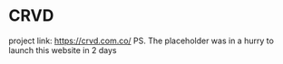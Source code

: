 # CRVD
project link: https://crvd.com.co/
PS. The placeholder was in a hurry to launch this website in 2 days
